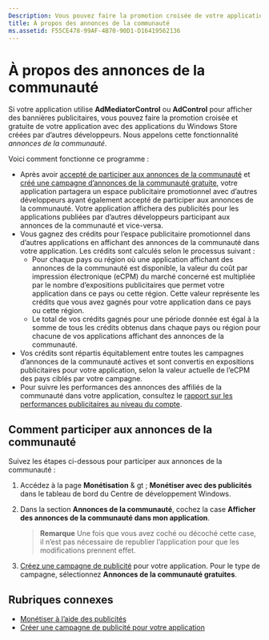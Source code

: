 ```yaml
---
Description: Vous pouvez faire la promotion croisée de votre application avec des applications publiées par d’autres développeurs. Nous appelons cette fonctionnalité « annonces de la communauté ».
title: À propos des annonces de la communauté
ms.assetid: F55CE478-99AF-4B70-90D1-D16419562136
---
```


# À propos des annonces de la communauté

Si votre application utilise **AdMediatorControl** ou **AdControl** pour afficher des bannières publicitaires, vous pouvez faire la promotion croisée et gratuite de votre application avec des applications du Windows Store créées par d’autres développeurs. Nous appelons cette fonctionnalité *annonces de la communauté*.  

Voici comment fonctionne ce programme :

* Après avoir [accepté de participer aux annonces de la communauté](#how-to-opt-in-to-community-ads) et [créé une campagne d’annonces de la communauté gratuite](create-an-ad-campaign-for-your-app.md), votre application partagera un espace publicitaire promotionnel avec d’autres développeurs ayant également accepté de participer aux annonces de la communauté. Votre application affichera des publicités pour les applications publiées par d’autres développeurs participant aux annonces de la communauté et vice-versa.
* Vous gagnez des crédits pour l’espace publicitaire promotionnel dans d’autres applications en affichant des annonces de la communauté dans votre application. Les crédits sont calculés selon le processus suivant :
  * Pour chaque pays ou région où une application affichant des annonces de la communauté est disponible, la valeur du coût par impression électronique (eCPM) du marché concerné est multipliée par le nombre d’expositions publicitaires que permet votre application dans ce pays ou cette région. Cette valeur représente les crédits que vous avez gagnés pour votre application dans ce pays ou cette région.
  * Le total de vos crédits gagnés pour une période donnée est égal à la somme de tous les crédits obtenus dans chaque pays ou région pour chacune de vos applications affichant des annonces de la communauté.
* Vos crédits sont répartis équitablement entre toutes les campagnes d’annonces de la communauté actives et sont convertis en expositions publicitaires pour votre application, selon la valeur actuelle de l’eCPM des pays ciblés par votre campagne.
* Pour suivre les performances des annonces des affiliés de la communauté dans votre application, consultez le [rapport sur les performances publicitaires au niveau du compte](advertising-performance-report.md#account-level-advertising-performance-report).

## Comment participer aux annonces de la communauté

Suivez les étapes ci-dessous pour participer aux annonces de la communauté :

1. Accédez à la page **Monétisation** & gt ; **Monétiser avec des publicités** dans le tableau de bord du Centre de développement Windows.
2. Dans la section **Annonces de la communauté**, cochez la case **Afficher des annonces de la communauté dans mon application**.
   > **Remarque** Une fois que vous avez coché ou décoché cette case, il n’est pas nécessaire de republier l’application pour que les modifications prennent effet.

3. [Créez une campagne de publicité](create-an-ad-campaign-for-your-app.md) pour votre application. Pour le type de campagne, sélectionnez **Annonces de la communauté gratuites**.


## Rubriques connexes

* [Monétiser à l’aide des publicités](monetize-with-ads.md)
* [Créer une campagne de publicité pour votre application](create-an-ad-campaign-for-your-app.md)


<!--HONumber=Mar16_HO5-->


